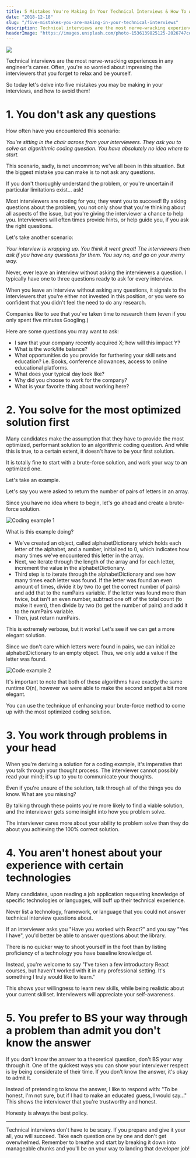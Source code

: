 ```yaml
---
title: 5 Mistakes You're Making In Your Technical Interviews & How To Avoid Them
date: "2018-12-18"
slug: "/five-mistakes-you-are-making-in-your-technical-interviews"
description: Technical interviews are the most nerve-wracking experiences in any engineer's career. Often, you're so worried about impressing the interviewers that you forget to relax and be yourself.
headerImage: "https://images.unsplash.com/photo-1536139825125-2026747cd156?ixlib=rb-1.2.1&ixid=eyJhcHBfaWQiOjEyMDd9&auto=format&fit=crop&w=800&q=60"
---
```


<img src="https://images.unsplash.com/photo-1536139825125-2026747cd156?ixlib=rb-1.2.1&ixid=eyJhcHBfaWQiOjEyMDd9&auto=format&fit=crop&w=800&q=60" class="blogTemplate__headerImage" />

Technical interviews are the most nerve-wracking experiences in any engineer's career. Often, you're so worried about impressing the interviewers that you forget to relax and be yourself.

So today let's delve into five mistakes you may be making in your interviews, and how to avoid them!

# 1. You don't ask any questions

How often have you encountered this scenario:

_You're sitting in the chair across from your interviewers. They ask you to solve an algorithmic coding question. You have absolutely no idea where to start._

This scenario, sadly, is not uncommon; we've all been in this situation. But the biggest mistake you can make is to not ask any questions.

If you don't thoroughly understand the problem, or you're uncertain if particular limitations exist... ask!

Most interviewers are rooting for you; they want you to succeed! By asking questions about the problem, you not only show that you're thinking about all aspects of the issue, but you're giving the interviewer a chance to help you. Interviewers will often times provide hints, or help guide you, if you ask the right questions.

Let's take another scenario:

_Your interview is wrapping up. You think it went great! The interviewers then ask if you have any questions for them. You say no, and go on your merry way._

Never, ever leave an interview without asking the interviewers a question. I typically have one to three questions ready to ask for every interview.

When you leave an interview without asking any questions, it signals to the interviewers that you're either not invested in this position, or you were so confident that you didn't feel the need to do any research.

Companies like to see that you've taken time to research them (even if you only spent five minutes Googling.)

Here are some questions you may want to ask:

- I saw that your company recently acquired X; how will this impact Y?
- What is the work/life balance?
- What opportunities do you provide for furthering your skill sets and education? i.e. Books, conference allowances, access to online educational platforms.
- What does your typical day look like?
- Why did you choose to work for the company?
- What is your favorite thing about working here?

# 2. You solve for the most optimized solution first

Many candidates make the assumption that they have to provide the most optimized, performant solution to an algorithmic coding question. And while this is true, to a certain extent, it doesn't have to be your first solution.

It is totally fine to start with a brute-force solution, and work your way to an optimized one.

Let's take an example.

Let's say you were asked to return the number of pairs of letters in an array.

Since you have no idea where to begin, let's go ahead and create a brute-force solution.

![Coding example 1](https://thepracticaldev.s3.amazonaws.com/i/90c1gt2sxpj6xv3gdv8j.png)

What is this example doing?

- We've created an object, called alphabetDictionary which holds each letter of the alphabet, and a number, initialized to 0, which indicates how many times we've encountered this letter in the array.
- Next, we iterate through the length of the array and for each letter, increment the value in the alphabetDictionary.
- Third step is to iterate through the alphabetDictionary and see how many times each letter was found. If the letter was found an even amount of times, divide it by two (to get the correct number of pairs) and add that to the numPairs variable. If the letter was found more than twice, but isn't an even number, subtract one off of the total count (to make it even), then divide by two (to get the number of pairs) and add it to the numPairs variable.
- Then, just return numPairs.

This is extremely verbose, but it works! Let's see if we can get a more elegant solution.

Since we don't care which letters were found in pairs, we can initialize alphabetDictionary to an empty object. Thus, we only add a value if the letter was found.

![Code example 2](https://thepracticaldev.s3.amazonaws.com/i/fcdbysmq4kp8c46h9ghi.png)

It's important to note that both of these algorithms have exactly the same runtime O(n), however we were able to make the second snippet a bit more elegant.

You can use the technique of enhancing your brute-force method to come up with the most optimized coding solution.

# 3. You work through problems in your head

When you're deriving a solution for a coding example, it's imperative that you talk through your thought process. The interviewer cannot possibly read your mind; it's up to you to communicate your thoughts.

Even if you're unsure of the solution, talk through all of the things you do know. What are you missing?

By talking through these points you're more likely to find a viable solution, and the interviewer gets some insight into how you problem solve.

The interviewer cares more about your ability to problem solve than they do about you achieving the 100% correct solution.

# 4. You aren't honest about your experience with certain technologies

Many candidates, upon reading a job application requesting knowledge of specific technologies or languages, will buff up their technical experience.

Never list a technology, framework, or language that you could not answer technical interview questions about.

If an interviewer asks you "Have you worked with React?" and you say "Yes I have", you'd better be able to answer questions about the library.

There is no quicker way to shoot yourself in the foot than by listing proficiency of a technology you have baseline knowledge of.

Instead, you're welcome to say "I've taken a few introductory React courses, but haven't worked with it in any professional setting. It's something I truly would like to learn."

This shows your willingness to learn new skills, while being realistic about your current skillset. Interviewers will appreciate your self-awareness.

# 5. You prefer to BS your way through a problem than admit you don't know the answer

If you don't know the answer to a theoretical question, don't BS your way through it. One of the quickest ways you can show your interviewer respect is by being considerate of their time. If you don't know the answer, it's okay to admit it.

Instead of pretending to know the answer, I like to respond with: "To be honest, I'm not sure, but if I had to make an educated guess, I would say..." This shows the interviewer that you're trustworthy and honest.

Honesty is always the best policy.

---

Technical interviews don't have to be scary. If you prepare and give it your all, you will succeed. Take each question one by one and don't get overwhelmed. Remember to breathe and start by breaking it down into manageable chunks and you'll be on your way to landing that developer job!
